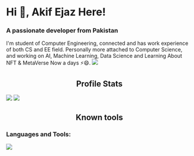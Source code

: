 
<!--
**akifejaz/akifejaz** is a ✨ _special_ ✨ repository because its `README.md` (this file) appears on your GitHub profile.

Here are some ideas to get you started:

- 🔭 I’m currently working on ...
- 🌱 I’m currently learning ...
- 👯 I’m looking to collaborate on ...
- 🤔 I’m looking for help with ...
- 💬 Ask me about ...
- 📫 How to reach me: ...
- 😄 Pronouns: ...
- ⚡ Fun fact: ...
-->

<h1 align="left">Hi 👋, Akif Ejaz Here!</h1>
<h3 align="left">A passionate developer from Pakistan</h3>
I'm student of Computer Engineering, connected and has work experience of both CS and EE field. Personally more attached to Computer Science, and working on AI, Machine Learning, Data Science and Learning About NFT & MetaVerse Now a days ⚡😄.

<a href="https://github.com/akifejaz">
    <img src="https://komarev.com/ghpvc/?username=akifejaz&style=for-the-badge">
</a>

<h2 align="center">Profile Stats</h2>

<img src="https://github-readme-stats.vercel.app/api/top-langs/?username=akifejaz&&show_icons=true&title_color=f1e05a&icon_color=03A87C&text_color=ffffff&bg_color=000000&border_radius=0.6rem&layout=compact&show_icons=true&theme=radical">
<img src="https://github-readme-stats.vercel.app/api?username=akifejaz&&show_icons=true&title_color=f1e05a&icon_color=f1e05a&text_color=ffffff&bg_color=000000&border_radius=0.2rem&show_icons=true&theme=radical">


<h2 align="center">Known tools</h2>

<h3 align="left">Languages and Tools:</h3>




![](https://hit.yhype.me/github/profile?user_id=81078376)
